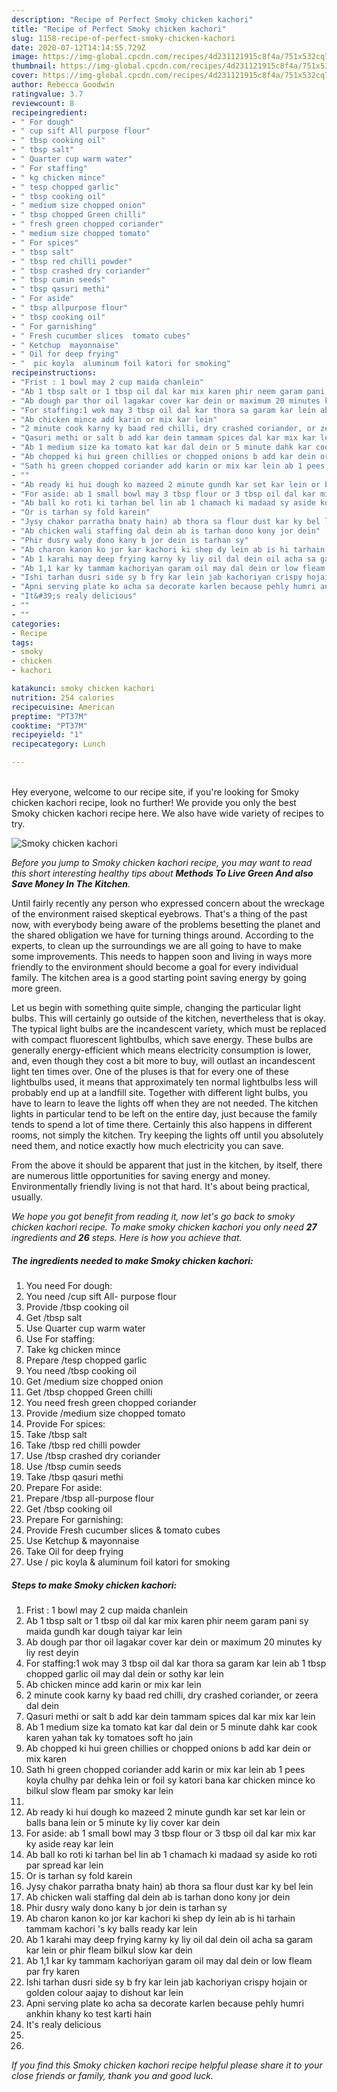 ```yaml
---
description: "Recipe of Perfect Smoky chicken kachori"
title: "Recipe of Perfect Smoky chicken kachori"
slug: 1158-recipe-of-perfect-smoky-chicken-kachori
date: 2020-07-12T14:14:55.729Z
image: https://img-global.cpcdn.com/recipes/4d231121915c8f4a/751x532cq70/smoky-chicken-kachori-recipe-main-photo.jpg
thumbnail: https://img-global.cpcdn.com/recipes/4d231121915c8f4a/751x532cq70/smoky-chicken-kachori-recipe-main-photo.jpg
cover: https://img-global.cpcdn.com/recipes/4d231121915c8f4a/751x532cq70/smoky-chicken-kachori-recipe-main-photo.jpg
author: Rebecca Goodwin
ratingvalue: 3.7
reviewcount: 8
recipeingredient:
- " For dough"
- " cup sift All purpose flour"
- " tbsp cooking oil"
- " tbsp salt"
- " Quarter cup warm water"
- " For staffing"
- " kg chicken mince"
- " tesp chopped garlic"
- " tbsp cooking oil"
- " medium size chopped onion"
- " tbsp chopped Green chilli"
- " fresh green chopped coriander"
- " medium size chopped tomato"
- " For spices"
- " tbsp salt"
- " tbsp red chilli powder"
- " tbsp crashed dry coriander"
- " tbsp cumin seeds"
- " tbsp qasuri methi"
- " For aside"
- " tbsp allpurpose flour"
- " tbsp cooking oil"
- " For garnishing"
- " Fresh cucumber slices  tomato cubes"
- " Ketchup  mayonnaise"
- " Oil for deep frying"
- "  pic koyla  aluminum foil katori for smoking"
recipeinstructions:
- "Frist : 1 bowl may 2 cup maida chanlein"
- "Ab 1 tbsp salt or 1 tbsp oil dal kar mix karen phir neem garam pani sy maida gundh kar dough taiyar kar lein"
- "Ab dough par thor oil lagakar cover kar dein or maximum 20 minutes ky liy rest deyin"
- "For staffing:1 wok may 3 tbsp oil dal kar thora sa garam kar lein ab 1 tbsp chopped garlic oil may dal dein or sothy kar lein"
- "Ab chicken mince add karin or mix kar lein"
- "2 minute cook karny ky baad red chilli, dry crashed coriander, or zeera dal dein"
- "Qasuri methi or salt b add kar dein tammam spices dal kar mix kar lein"
- "Ab 1 medium size ka tomato kat kar dal dein or 5 minute dahk kar cook karen yahan tak ky tomatoes soft ho jain"
- "Ab chopped ki hui green chillies or chopped onions b add kar dein or mix karen"
- "Sath hi green chopped coriander add karin or mix kar lein ab 1 pees koyla chulhy par dehka lein or foil sy katori bana kar chicken mince ko bilkul slow fleam par smoky kar lein"
- ""
- "Ab ready ki hui dough ko mazeed 2 minute gundh kar set kar lein or balls bana lein or 5 minute ky liy cover kar dein"
- "For aside: ab 1 small bowl may 3 tbsp flour or 3 tbsp oil dal kar mix kar ky aside reay kar lein"
- "Ab ball ko roti ki tarhan bel lin ab 1 chamach ki madaad sy aside ko roti par spread kar lein"
- "Or is tarhan sy fold karein"
- "Jysy chakor parratha bnaty hain) ab thora sa flour dust kar ky bel lein"
- "Ab chicken wali staffing dal dein ab is tarhan dono kony jor dein"
- "Phir dusry waly dono kany b jor dein is tarhan sy"
- "Ab charon kanon ko jor kar kachori ki shep dy lein ab is hi tarhain tammam kachori &#39;s ky balls ready kar lein"
- "Ab 1 karahi may deep frying karny ky liy oil dal dein oil acha sa garam kar lein or phir fleam bilkul slow kar dein"
- "Ab 1,1 kar ky tammam kachoriyan garam oil may dal dein or low fleam par fry karen"
- "Ishi tarhan dusri side sy b fry kar lein jab kachoriyan crispy hojain or golden colour aajay to dishout kar lein"
- "Apni serving plate ko acha sa decorate karlen because pehly humri ankhin khany ko test karti hain"
- "It&#39;s realy delicious"
- ""
- ""
categories:
- Recipe
tags:
- smoky
- chicken
- kachori

katakunci: smoky chicken kachori 
nutrition: 254 calories
recipecuisine: American
preptime: "PT37M"
cooktime: "PT37M"
recipeyield: "1"
recipecategory: Lunch

---
```

<br>
Hey everyone, welcome to our recipe site, if you're looking for Smoky chicken kachori recipe, look no further! We provide you only the best Smoky chicken kachori recipe here. We also have wide variety of recipes to try.
<br>


![Smoky chicken kachori](https://img-global.cpcdn.com/recipes/4d231121915c8f4a/751x532cq70/smoky-chicken-kachori-recipe-main-photo.jpg)

<i>Before you jump to Smoky chicken kachori recipe, you may want to read this short interesting healthy tips about 
<strong>Methods To Live Green And also Save Money In The Kitchen</strong>.</i>
</br>

Until fairly recently any person who expressed concern about the wreckage of the environment raised skeptical eyebrows. That's a thing of the past now, with everybody being aware of the problems besetting the planet and the shared obligation we have for turning things around. According to the experts, to clean up the surroundings we are all going to have to make some improvements. This needs to happen soon and living in ways more friendly to the environment should become a goal for every individual family. The kitchen area is a good starting point saving energy by going more green.

Let us begin with something quite simple, changing the particular light bulbs. This will certainly go outside of the kitchen, nevertheless that is okay. The typical light bulbs are the incandescent variety, which must be replaced with compact fluorescent lightbulbs, which save energy. These bulbs are generally energy-efficient which means electricity consumption is lower, and, even though they cost a bit more to buy, will outlast an incandescent light ten times over. One of the pluses is that for every one of these lightbulbs used, it means that approximately ten normal lightbulbs less will probably end up at a landfill site. Together with different light bulbs, you have to learn to leave the lights off when they are not needed. The kitchen lights in particular tend to be left on the entire day, just because the family tends to spend a lot of time there. Certainly this also happens in different rooms, not simply the kitchen. Try keeping the lights off until you absolutely need them, and notice exactly how much electricity you can save.

From the above it should be apparent that just in the kitchen, by itself, there are numerous little opportunities for saving energy and money. Environmentally friendly living is not that hard. It's about being practical, usually.


<i>We hope you got benefit from reading it, now let's go back to smoky chicken kachori recipe. To make smoky chicken kachori you only need <strong>27</strong> ingredients and <strong>26</strong> steps. Here is how you achieve that.
</i>

##### The ingredients needed to make Smoky chicken kachori:

1. You need  For dough:
1. You need  /cup sift All- purpose flour
1. Provide  /tbsp cooking oil
1. Get  /tbsp salt
1. Use  Quarter cup warm water
1. Use  For staffing:
1. Take  kg chicken mince
1. Prepare  /tesp chopped garlic
1. You need  /tbsp cooking oil
1. Get  /medium size chopped onion
1. Get  /tbsp chopped Green chilli
1. You need  fresh green chopped coriander
1. Provide  /medium size chopped tomato
1. Provide  For spices:
1. Take  /tbsp salt
1. Take  /tbsp red chilli powder
1. Use  /tbsp crashed dry coriander
1. Use  /tbsp cumin seeds
1. Take  /tbsp qasuri methi
1. Prepare  For aside:
1. Prepare  /tbsp all-purpose flour
1. Get  /tbsp cooking oil
1. Prepare  For garnishing:
1. Provide  Fresh cucumber slices &amp; tomato cubes
1. Use  Ketchup &amp; mayonnaise
1. Take  Oil for deep frying
1. Use  / pic koyla &amp; aluminum foil katori for smoking


##### Steps to make Smoky chicken kachori:

1. Frist : 1 bowl may 2 cup maida chanlein
1. Ab 1 tbsp salt or 1 tbsp oil dal kar mix karen phir neem garam pani sy maida gundh kar dough taiyar kar lein
1. Ab dough par thor oil lagakar cover kar dein or maximum 20 minutes ky liy rest deyin
1. For staffing:1 wok may 3 tbsp oil dal kar thora sa garam kar lein ab 1 tbsp chopped garlic oil may dal dein or sothy kar lein
1. Ab chicken mince add karin or mix kar lein
1. 2 minute cook karny ky baad red chilli, dry crashed coriander, or zeera dal dein
1. Qasuri methi or salt b add kar dein tammam spices dal kar mix kar lein
1. Ab 1 medium size ka tomato kat kar dal dein or 5 minute dahk kar cook karen yahan tak ky tomatoes soft ho jain
1. Ab chopped ki hui green chillies or chopped onions b add kar dein or mix karen
1. Sath hi green chopped coriander add karin or mix kar lein ab 1 pees koyla chulhy par dehka lein or foil sy katori bana kar chicken mince ko bilkul slow fleam par smoky kar lein
1. 
1. Ab ready ki hui dough ko mazeed 2 minute gundh kar set kar lein or balls bana lein or 5 minute ky liy cover kar dein
1. For aside: ab 1 small bowl may 3 tbsp flour or 3 tbsp oil dal kar mix kar ky aside reay kar lein
1. Ab ball ko roti ki tarhan bel lin ab 1 chamach ki madaad sy aside ko roti par spread kar lein
1. Or is tarhan sy fold karein
1. Jysy chakor parratha bnaty hain) ab thora sa flour dust kar ky bel lein
1. Ab chicken wali staffing dal dein ab is tarhan dono kony jor dein
1. Phir dusry waly dono kany b jor dein is tarhan sy
1. Ab charon kanon ko jor kar kachori ki shep dy lein ab is hi tarhain tammam kachori &#39;s ky balls ready kar lein
1. Ab 1 karahi may deep frying karny ky liy oil dal dein oil acha sa garam kar lein or phir fleam bilkul slow kar dein
1. Ab 1,1 kar ky tammam kachoriyan garam oil may dal dein or low fleam par fry karen
1. Ishi tarhan dusri side sy b fry kar lein jab kachoriyan crispy hojain or golden colour aajay to dishout kar lein
1. Apni serving plate ko acha sa decorate karlen because pehly humri ankhin khany ko test karti hain
1. It&#39;s realy delicious
1. 
1. 


<i>If you find this Smoky chicken kachori recipe helpful please share it to your close friends or family, thank you and good luck.</i>

